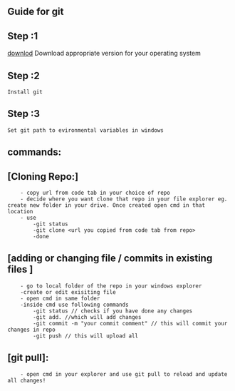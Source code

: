 ## Guide for git

## Step :1
[downlod](https://git-scm.com/downloads)
    Download appropriate version for your operating system

## Step :2
    Install git 

## Step :3
    Set git path to evironmental variables in windows

## commands:

    
   ## [Cloning Repo:]

        - copy url from code tab in your choice of repo
        - decide where you want clone that repo in your file explorer eg. create new folder in your drive. Once created open cmd in that location
        - use 
            -git status 
            -git clone <url you copied from code tab from repo>
            -done

   ## [adding or changing file / commits in existing files ]


        - go to local folder of the repo in your windows explorer
        -create or edit exisiting file 
        - open cmd in same folder
        -inside cmd use following commands
            -git status // checks if you have done any changes 
            -git add. //which will add changes 
            -git commit -m "your commit comment" // this will commit your changes in repo
            -git push // this will upload all
   ## [git pull]:
        - open cmd in your explorer and use git pull to reload and update all changes!
